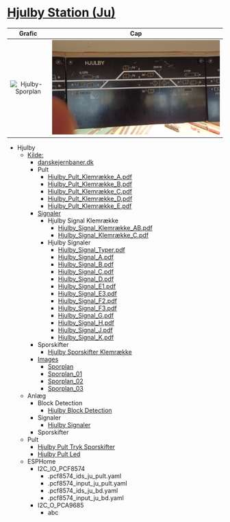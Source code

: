 # [Hjulby Station (Ju) ](https://danskejernbaner.dk/vis.station.php?FORLOEB_ID=260&content=Hjulby-Station-(Ju))

|Grafic|Cap|
|:---:|:---:|
|![Hjulby-Sporplan](./Images/Hjulby-Sporplan.png)|![](../../GraphicStationsLayout/Cap-Photo/003-Hjulby.jpg)|

* Hjulby
  * [Kilde:](./Kilde/)
    * [danskejernbaner.dk](https://danskejernbaner.dk/vis.station.php?FORLOEB_ID=260&content=Hjulby-Station-(Ju))
    * Pult
      * [Hjulby_Pult_Klemrække_A.pdf](./Kilde/Hjulby_Pult_Klemrække_A.pdf)
      * [Hjulby_Pult_Klemrække_B.pdf](./Kilde/Hjulby_Pult_Klemrække_B.pdf)
      * [Hjulby_Pult_Klemrække_C.pdf](./Kilde/Hjulby_Pult_Klemrække_C.pdf)
      * [Hjulby_Pult_Klemrække_D.pdf](./Kilde/Hjulby_Pult_Klemrække_D.pdf)
      * [Hjulby_Pult_Klemrække_E.pdf](./Kilde/Hjulby_Pult_Klemrække_E.pdf)
    * [Signaler](./Kilde/Signal/)
      * Hjulby Signal Klemrække
        * [Hjulby_Signal_Klemrække_AB.pdf](./Kilde/Signal/Hjulby_Signal_Klemrække_AB.pdf)
        * [Hjulby_Signal_Klemrække_C.pdf](./Kilde/Signal/Hjulby_Signal_Klemrække_C.pdf)
      * Hjulby Signaler
        * [Hjulby_Signal_Typer.pdf](./Kilde/Signal/Hjulby_Signal_Typer.pdf)
        * [Hjulby_Signal_A.pdf](./Kilde/Signal/Hjulby_Signal_A.pdf)
        * [Hjulby_Signal_B.pdf](./Kilde/Signal/Hjulby_Signal_B.pdf)
        * [Hjulby_Signal_C.pdf](./Kilde/Signal/Hjulby_Signal_C.pdf)
        * [Hjulby_Signal_D.pdf](./Kilde/Signal/Hjulby_Signal_D.pdf)
        * [Hjulby_Signal_E1.pdf](./Kilde/Signal/Hjulby_Signal_E1.pdf)
        * [Hjulby_Signal_E3.pdf](./Kilde/Signal/Hjulby_Signal_E3.pdf)
        * [Hjulby_Signal_F2.pdf](./Kilde/Signal/Hjulby_Signal_F2.pdf)
        * [Hjulby_Signal_F3.pdf](./Kilde/Signal/Hjulby_Signal_F3.pdf)
        * [Hjulby_Signal_G.pdf](./Kilde/Signal/Hjulby_Signal_G.pdf)
        * [Hjulby_Signal_H.pdf](./Kilde/Signal/Hjulby_Signal_H.pdf)
        * [Hjulby_Signal_J.pdf](./Kilde/Signal/Hjulby_Signal_J.pdf)
        * [Hjulby_Signal_K.pdf](./Kilde/Signal/Hjulby_Signal_K.pdf)
    * Sporskifter
      * [Hjulby Sporskifter Klemrække](./Kilde/Hjulby_Sporskifte_Klemrække.pdf)
    * [Images](./Images/)
      * [Sporplan](./Images/Hjulby-Sporplan.png)
      * [Sporplan_01](./Kilde/Skærmbillede%20fra%202024-03-03%2012-00-01.png)
      * [Sporplan_02](./Kilde/Skærmbillede%20fra%202024-03-03%2012-01-28.png)
      * [Sporplan_03](./Kilde/Skærmbillede%20fra%202024-03-03%2012-02-16.png)
  * Anlæg
    * Block Detection
      * [Hjulby Block Detection](./Hjulby_Block_Detection.md)
    * Signaler
      * [Hjulby Signaler](./Hjulby_Signal_led.md)
    * Sporskifter
  * Pult
    * [Hjulby Pult Tryk Sporskifter](Hjulby_Tryk_Sporskifter.md)
    * [Hjulby Pult Led](./Hjulby_Pult_Led.md)
  * ESPHome
    * I2C_IO_PCF8574
      * .pcf8574_ids_ju_pult.yaml
      * .pcf8574_input_ju_pult.yaml
      * .pcf8574_ids_ju_bd.yaml
      * .pcf8574_input_ju_bd.yaml
    * I2C_O_PCA9685
      * abc